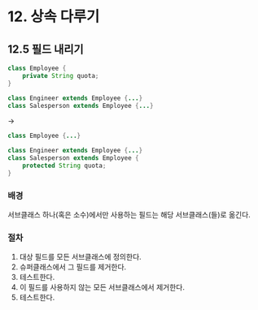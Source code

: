# 12. 상속 다루기
## 12.5 필드 내리기
```Java
class Employee {
	private String quota;
}

class Engineer extends Employee {...}
class Salesperson extends Employee {...}
```
-> 
```Java
class Employee {...}

class Engineer extends Employee {...}
class Salesperson extends Employee {
	protected String quota;
}
```

### 배경
서브클래스 하나(혹은 소수)에서만 사용하는 필드는 해당 서브클래스(들)로 옮긴다.

### 절차
1. 대상 필드를 모든 서브클래스에 정의한다.
2. 슈퍼클래스에서 그 필드를 제거한다.
3. 테스트한다. 
4. 이 필드를 사용하지 않는 모든 서브클래스에서 제거한다.
5. 테스트한다.






















